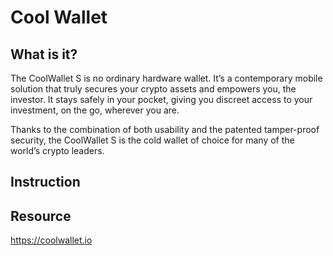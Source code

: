 # Cool Wallet

## What is it?
The CoolWallet S is no ordinary hardware wallet. It’s a contemporary mobile solution that truly secures your crypto assets and empowers you, the investor. It stays safely in your pocket, giving you discreet access to your investment, on the go, wherever you are.

Thanks to the combination of both usability and the patented tamper-proof security, the CoolWallet S is the cold wallet of choice for many of the world’s crypto leaders.

## Instruction


## Resource

https://coolwallet.io

